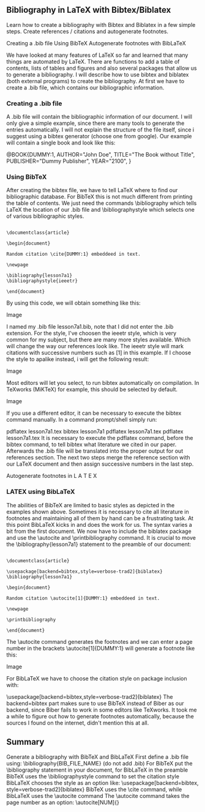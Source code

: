 ## Bibliography in LaTeX with Bibtex/Biblatex

Learn how to create a bibliography with Bibtex and Biblatex in a few simple steps. Create references / citations and autogenerate footnotes.



 
Creating a .bib file
Using BibTeX
Autogenerate footnotes with BibLaTeX

We have looked at many features of LaTeX so far and learned that many things are automated by LaTeX. There are functions to add a table of contents, lists of tables and figures and also several packages that allow us to generate a bibliography. I will describe how to use bibtex and biblatex (both external programs) to create the bibliography. At first we have to create a .bib file, which contains our bibliographic information.

### Creating a .bib file

A .bib file will contain the bibliographic information of our document. I will only give a simple example, since there are many tools to generate the entries automatically. I will not explain the structure of the file itself, since i suggest using a bibtex generator (choose one from google). Our example will contain a single book and look like this:

@BOOK{DUMMY:1,
AUTHOR="John Doe",
TITLE="The Book without Title",
PUBLISHER="Dummy Publisher",
YEAR="2100",
}

### Using BibTeX

After creating the bibtex file, we have to tell LaTeX where to find our bibliographic database. For BibTeX this is not much different from printing the table of contents. We just need the commands \bibliography which tells LaTeX the location of our .bib file and \bibliographystyle which selects one of various bibliographic styles.
<pre><code>
\documentclass{article}

\begin{document}

Random citation \cite{DUMMY:1} embeddeed in text.

\newpage

\bibliography{lesson7a1} 
\bibliographystyle{ieeetr}

\end{document}
</code></pre>
By using this code, we will obtain something like this:

Image

I named my .bib file lesson7a1.bib, note that I did not enter the .bib extension. For the style, I've choosen the ieeetr style, which is very common for my subject, but there are many more styles available. Which will change the way our references look like. The ieeetr style will mark citations with successive numbers such as [1] in this example. If I choose the style to apalike instead, i will get the following result:

Image

Most editors will let you select, to run bibtex automatically on compilation. In TeXworks (MiKTeX) for example, this should be selected by default.

Image

If you use a different editor, it can be necessary to execute the bibtex command manually. In a command prompt/shell simply run:

pdflatex lesson7a1.tex
bibtex lesson7a1
pdflatex lesson7a1.tex
pdflatex lesson7a1.tex
It is necessary to execute the pdflatex command, before the bibtex command, to tell bibtex what literature we cited in our paper. Afterwards the .bib file will be translated into the proper output for out references section. The next two steps merge the reference section with our LaTeX document and then assign successive numbers in the last step.

Autogenerate footnotes in 
L
A
T
E
X
### LATEX using BibLaTeX

The abilities of BibTeX are limited to basic styles as depicted in the examples shown above. Sometimes it is necessary to cite all literature in footnotes and maintaining all of them by hand can be a frustrating task. At this point BibLaTeX kicks in and does the work for us. The syntax varies a bit from the first document. We now have to include the biblatex package and use the \autocite and \printbibliography command. It is crucial to move the \bibliography{lesson7a1} statement to the preamble of our document:
<pre><code>
\documentclass{article}

\usepackage[backend=bibtex,style=verbose-trad2]{biblatex}
\bibliography{lesson7a1} 

\begin{document}

Random citation \autocite[1]{DUMMY:1} embeddeed in text.

\newpage

\printbibliography

\end{document}
</code></pre>
The \autocite command generates the footnotes and we can enter a page number in the brackets \autocite[1]{DUMMY:1} will generate a footnote like this:

Image

For BibLaTeX we have to choose the citation style on package inclusion with:

\usepackage[backend=bibtex,style=verbose-trad2]{biblatex}
The backend=bibtex part makes sure to use BibTeX instead of Biber as our backend, since Biber fails to work in some editors like TeXworks. It took me a while to figure out how to generate footnotes automatically, because the sources I found on the internet, didn't mention this at all.

## Summary

Generate a bibliography with BibTeX and BibLaTeX
First define a .bib file using: \bibliography{BIB_FILE_NAME} (do not add .bib)
For BibTeX put the \bibliography statement in your document, for BibLaTeX in the preamble
BibTeX uses the \bibliographystyle command to set the citation style
BibLaTeX chooses the style as an option like: \usepackage[backend=bibtex, style=verbose-trad2]{biblatex}
BibTeX uses the \cite command, while BibLaTeX uses the \autocite command
The \autocite command takes the page number as an option: \autocite[NUM]{}

